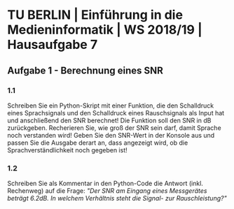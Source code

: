 ﻿
# TU BERLIN | Einführung in die Medieninformatik | WS 2018/19 | Hausaufgabe 7

## Aufgabe 1 - Berechnung eines SNR
### 1.1
Schreiben Sie ein Python-Skript mit einer Funktion, die den Schalldruck eines Sprachsignals und den Schalldruck eines Rauschsignals als Input hat und anschließend den SNR berechnet! Die Funktion soll den SNR in dB zurückgeben. Recherieren Sie, wie groß der SNR sein darf, damit Sprache noch verstanden wird! Geben Sie den SNR-Wert in der Konsole aus und passen Sie die Ausgabe derart an, dass angezeigt wird, ob die Sprachverständlichkeit noch gegeben ist!

### 1.2
Schreiben Sie als Kommentar in den Python-Code die Antwort (inkl. Rechenweg) auf die Frage:
*"Der SNR am Eingang eines Messgerätes beträgt 6.2dB. In welchem Verhältnis steht die Signal- zur Rauschleistung?"*
